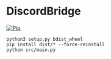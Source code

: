 # DiscordBridge
[![Pip](https://github.com/onyx1a/DiscordBridge/actions/workflows/pip.yml/badge.svg?branch=main)](https://github.com/onyx1a/DiscordBridge/actions/workflows/pip.yml)
```
python3 setup.py bdist_wheel
pip install dist/* --force-reinstall
python src/main.py
```